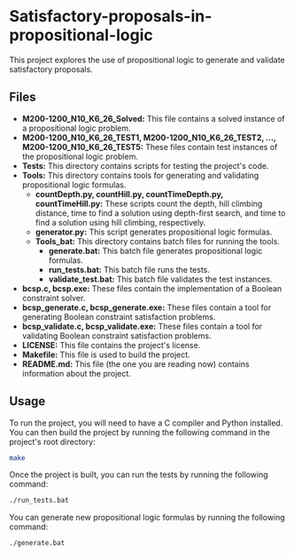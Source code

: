 # Satisfactory-proposals-in-propositional-logic

This project explores the use of propositional logic to generate and validate satisfactory proposals. 

## Files

- **M200-1200_N10_K6_26_Solved:** This file contains a solved instance of a propositional logic problem.
- **M200-1200_N10_K6_26_TEST1, M200-1200_N10_K6_26_TEST2, ..., M200-1200_N10_K6_26_TEST5:** These files contain test instances of the propositional logic problem.
- **Tests:** This directory contains scripts for testing the project's code.
- **Tools:** This directory contains tools for generating and validating propositional logic formulas.
  - **countDepth.py, countHill.py, countTimeDepth.py, countTimeHill.py:** These scripts count the depth, hill climbing distance, time to find a solution using depth-first search, and time to find a solution using hill climbing, respectively.
  - **generator.py:** This script generates propositional logic formulas.
  - **Tools_bat:** This directory contains batch files for running the tools.
    - **generate.bat:** This batch file generates propositional logic formulas.
    - **run_tests.bat:** This batch file runs the tests.
    - **validate_test.bat:** This batch file validates the test instances.
- **bcsp.c, bcsp.exe:** These files contain the implementation of a Boolean constraint solver.
- **bcsp_generate.c, bcsp_generate.exe:** These files contain a tool for generating Boolean constraint satisfaction problems.
- **bcsp_validate.c, bcsp_validate.exe:** These files contain a tool for validating Boolean constraint satisfaction problems.
- **LICENSE:** This file contains the project's license.
- **Makefile:** This file is used to build the project.
- **README.md:** This file (the one you are reading now) contains information about the project.

## Usage

To run the project, you will need to have a C compiler and Python installed. You can then build the project by running the following command in the project's root directory:

```bash
make
```
Once the project is built, you can run the tests by running the following command:
```bash
./run_tests.bat
```
You can generate new propositional logic formulas by running the following command:
```bash
./generate.bat
```

